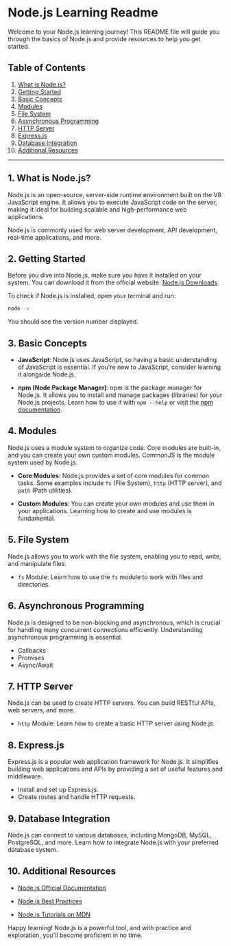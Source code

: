 # Node.js Learning Readme

Welcome to your Node.js learning journey! This README file will guide you through the basics of Node.js and provide resources to help you get started.

## Table of Contents

1. [What is Node.js?](#what-is-nodejs)
2. [Getting Started](#getting-started)
3. [Basic Concepts](#basic-concepts)
4. [Modules](#modules)
5. [File System](#file-system)
6. [Asynchronous Programming](#asynchronous-programming)
7. [HTTP Server](#http-server)
8. [Express.js](#expressjs)
9. [Database Integration](#database-integration)
10. [Additional Resources](#additional-resources)

---

## 1. What is Node.js?

Node.js is an open-source, server-side runtime environment built on the V8 JavaScript engine. It allows you to execute JavaScript code on the server, making it ideal for building scalable and high-performance web applications.

Node.js is commonly used for web server development, API development, real-time applications, and more.

## 2. Getting Started

Before you dive into Node.js, make sure you have it installed on your system. You can download it from the official website: [Node.js Downloads](https://nodejs.org/).

To check if Node.js is installed, open your terminal and run:

```bash
node -v
```

You should see the version number displayed.

## 3. Basic Concepts

- **JavaScript**: Node.js uses JavaScript, so having a basic understanding of JavaScript is essential. If you're new to JavaScript, consider learning it alongside Node.js.

- **npm (Node Package Manager)**: npm is the package manager for Node.js. It allows you to install and manage packages (libraries) for your Node.js projects. Learn how to use it with `npm --help` or visit the [npm documentation](https://docs.npmjs.com/).

## 4. Modules

Node.js uses a module system to organize code. Core modules are built-in, and you can create your own custom modules. CommonJS is the module system used by Node.js.

- **Core Modules**: Node.js provides a set of core modules for common tasks. Some examples include `fs` (File System), `http` (HTTP server), and `path` (Path utilities).

- **Custom Modules**: You can create your own modules and use them in your applications. Learning how to create and use modules is fundamental.

## 5. File System

Node.js allows you to work with the file system, enabling you to read, write, and manipulate files.

- `fs` Module: Learn how to use the `fs` module to work with files and directories.

## 6. Asynchronous Programming

Node.js is designed to be non-blocking and asynchronous, which is crucial for handling many concurrent connections efficiently. Understanding asynchronous programming is essential.

- Callbacks
- Promises
- Async/Await

## 7. HTTP Server

Node.js can be used to create HTTP servers. You can build RESTful APIs, web servers, and more.

- `http` Module: Learn how to create a basic HTTP server using Node.js.

## 8. Express.js

Express.js is a popular web application framework for Node.js. It simplifies building web applications and APIs by providing a set of useful features and middleware.

- Install and set up Express.js.
- Create routes and handle HTTP requests.

## 9. Database Integration

Node.js can connect to various databases, including MongoDB, MySQL, PostgreSQL, and more. Learn how to integrate Node.js with your preferred database system.

## 10. Additional Resources

- [Node.js Official Documentation](https://nodejs.org/en/docs/)

- [Node.js Best Practices](https://github.com/goldbergyoni/nodebestpractices)
- [Node.js Tutorials on MDN](https://developer.mozilla.org/en-US/docs/Web/JavaScript/Node.js_tutorial)

Happy learning! Node.js is a powerful tool, and with practice and exploration, you'll become proficient in no time.
